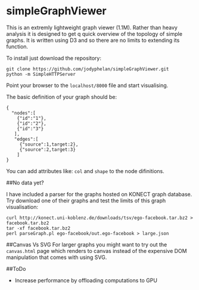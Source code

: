 # simpleGraphViewer

This is an extremly lightweight graph viewer (1.1M). Rather than heavy analysis it is designed to get q quick overview of the topology of simple graphs. It is written using D3 and so there are no limits to extending its function.

To install just download the repository:
```
git clone https://github.com/jodyphelan/simpleGraphViewer.git
python -m SimpleHTTPServer
```
Point your browser to the ```localhost/8000``` file and start visualising.

The basic definition of your graph should be:
```
{
  "nodes":[
    {"id":"1"},
    {"id":"2"},
    {"id":"3"}
   ],
   "edges":[
     {"source":1,target:2},
     {"source":2,target:3}
    ]
}
```

You can add attributes like: ```col``` and ```shape``` to the node difinitions.


##No data yet?

I have included a parser for the graphs hosted on KONECT graph database. Try download one of their graphs and test the limits of this graph visualisation:
```
curl http://konect.uni-koblenz.de/downloads/tsv/ego-facebook.tar.bz2 > facebook.tar.bz2
tar -xf facebook.tar.bz2
perl parseGraph.pl ego-facebook/out.ego-facebook > large.json 
```

##Canvas Vs SVG
For larger graphs you might want to try out the ```canvas.html``` page which renders to canvas instead of the expensive DOM manipulation that comes with using SVG.

##ToDo
* Increase performance by offloading computations to GPU
